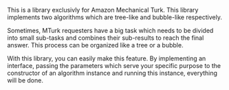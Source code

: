 This is a library exclusivly for Amazon Mechanical Turk. This library 
implements two algorithms which are tree-like and bubble-like respectively.

Sometimes, MTurk requesters have a big task which needs to be divided into
small sub-tasks and combines their sub-results to reach the final answer.
This process can be organized like a tree or a bubble.

With this library, you can easily make this feature. By implementing an 
interface, passing the parameters which serve your specific purpose to the
constructor of an algorithm instance and running this instance, everything
will be done.